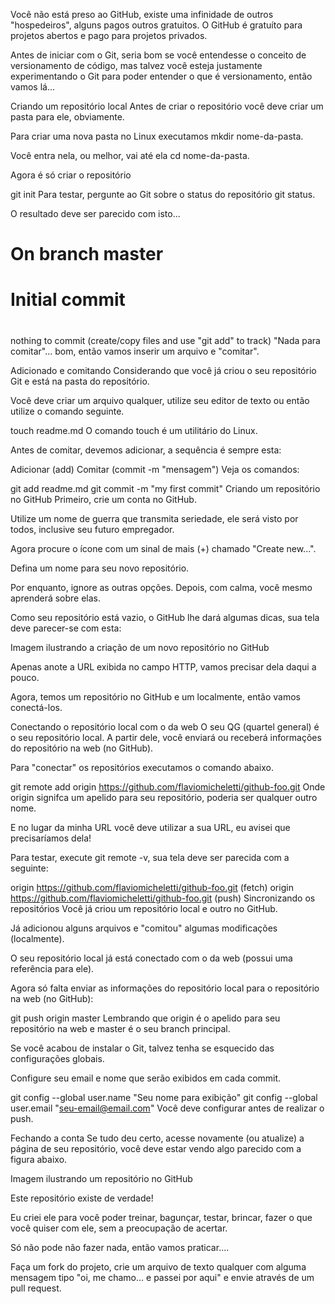 Você não está preso ao GitHub, existe uma infinidade de outros "hospedeiros", alguns pagos outros gratuitos. O GitHub é gratuíto para projetos abertos e pago para projetos privados.

Antes de iniciar com o Git, seria bom se você entendesse o conceito de versionamento de código, mas talvez você esteja justamente experimentando o Git para poder entender o que é versionamento, então vamos lá...

Criando um repositório local
Antes de criar o repositório você deve criar um pasta para ele, obviamente.

Para criar uma nova pasta no Linux executamos mkdir nome-da-pasta.

Você entra nela, ou melhor, vai até ela cd nome-da-pasta.

Agora é só criar o repositório

git init
Para testar, pergunte ao Git sobre o status do repositório git status.

O resultado deve ser parecido com isto...

# On branch master
#
# Initial commit
#
nothing to commit (create/copy files and use "git add" to track)
"Nada para comitar"... bom, então vamos inserir um arquivo e "comitar".

Adicionado e comitando
Considerando que você já criou o seu repositório Git e está na pasta do repositório.

Você deve criar um arquivo qualquer, utilize seu editor de texto ou então utilize o comando seguinte.

touch readme.md
O comando touch é um utilitário do Linux.

Antes de comitar, devemos adicionar, a sequência é sempre esta:

Adicionar (add)
Comitar (commit -m "mensagem")
Veja os comandos:

git add readme.md
git commit -m "my first commit"
Criando um repositório no GitHub
Primeiro, crie um conta no GitHub.

Utilize um nome de guerra que transmita seriedade, ele será visto por todos, inclusive seu futuro empregador.

Agora procure o ícone com um sinal de mais (+) chamado "Create new...".

Defina um nome para seu novo repositório.

Por enquanto, ignore as outras opções. Depois, com calma, você mesmo aprenderá sobre elas.

Como seu repositório está vazio, o GitHub lhe dará algumas dicas, sua tela deve parecer-se com esta:

Imagem ilustrando a criação de um novo repositório no GitHub

Apenas anote a URL exibida no campo HTTP, vamos precisar dela daqui a pouco.

Agora, temos um repositório no GitHub e um localmente, então vamos conectá-los.

Conectando o repositório local com o da web
O seu QG (quartel general) é o seu repositório local. A partir dele, você enviará ou receberá informações do repositório na web (no GitHub).

Para "conectar" os repositórios executamos o comando abaixo.

git remote add origin https://github.com/flaviomicheletti/github-foo.git
Onde origin signifca um apelido para seu repositório, poderia ser qualquer outro nome.

E no lugar da minha URL você deve utilizar a sua URL, eu avisei que precisaríamos dela!

Para testar, execute git remote -v, sua tela deve ser parecida com a seguinte:

origin  https://github.com/flaviomicheletti/github-foo.git (fetch)
origin  https://github.com/flaviomicheletti/github-foo.git (push)
Sincronizando os repositórios
Você já criou um repositório local e outro no GitHub.

Já adicionou alguns arquivos e "comitou" algumas modificações (localmente).

O seu repositório local já está conectado com o da web (possui uma referência para ele).

Agora só falta enviar as informações do repositório local para o repositório na web (no GitHub):

git push origin master
Lembrando que origin é o apelido para seu repositório na web e master é o seu branch principal.

Se você acabou de instalar o Git, talvez tenha se esquecido das configurações globais.

Configure seu email e nome que serão exibidos em cada commit.

git config --global user.name "Seu nome para exibição"
git config --global user.email "seu-email@email.com"
Você deve configurar antes de realizar o push.

Fechando a conta
Se tudo deu certo, acesse novamente (ou atualize) a página de seu repositório, você deve estar vendo algo parecido com a figura abaixo.

Imagem ilustrando um repositório no GitHub

Este repositório existe de verdade!

Eu criei ele para você poder treinar, bagunçar, testar, brincar, fazer o que você quiser com ele, sem a preocupação de acertar.

Só não pode não fazer nada, então vamos praticar....

Faça um fork do projeto, crie um arquivo de texto qualquer com alguma mensagem tipo "oi, me chamo... e passei por aqui" e envie através de um pull request.
